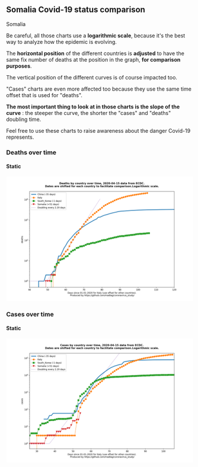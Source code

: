 ## Somalia Covid-19 status comparison 

Somalia



Be careful, all those charts use a **logarithmic scale**, because it's the best way to analyze how the epidemic is evolving.
 
The **horizontal position** of the different countries is **adjusted** to have the same fix number of deaths at the position in the graph, **for comparison purposes**.

The vertical position of the different curves is of course impacted too.

"Cases" charts are even more affected too because they use the same time offset that is used for "deaths".

**The most important thing to look at in those charts is the slope of the curve** : the steeper the curve, the shorter the "cases" and "deaths" doubling time.

Feel free to use these charts to raise awareness about the danger Covid-19 represents. 


 
### Deaths over time
 
#### Static
![Somalia covid-19 deaths static chart](https://raw.githubusercontent.com/madlag/coronavirus_study/master/notebooks/graphs/2020-04-15/countries/Somalia/2020-04-15_Somalia_deaths.png "Somalia covid-19 deaths static chart")   

 
### Cases over time
 
#### Static
![Somalia covid-19 cases static chart](https://raw.githubusercontent.com/madlag/coronavirus_study/master/notebooks/graphs/2020-04-15/countries/Somalia/2020-04-15_Somalia_cases.png "Somalia covid-19 cases static chart")   


